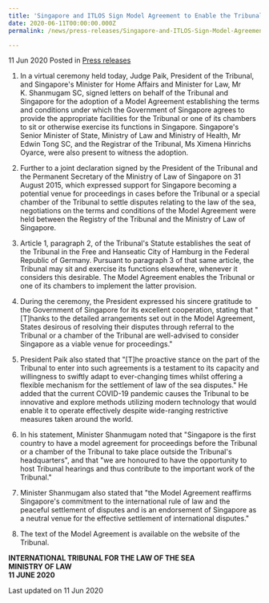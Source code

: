 ```yaml
---
title: 'Singapore and ITLOS Sign Model Agreement to Enable the Tribunal to Sit in Singapore'
date: 2020-06-11T00:00:00.000Z
permalink: /news/press-releases/Singapore-and-ITLOS-Sign-Model-Agreement-to-Enable-the-Tribunal-to-Sit-in-Singapore

---
```



11 Jun 2020 Posted in [Press releases](/news/press-releases)

1. In a virtual ceremony held today, Judge Paik, President of the Tribunal, and Singapore's Minister for Home Affairs and Minister for Law, Mr K. Shanmugam SC, signed letters on behalf of the Tribunal and Singapore for the adoption of a Model Agreement establishing the terms and conditions under which the Government of Singapore agrees to provide the appropriate facilities for the Tribunal or one of its chambers to sit or otherwise exercise its functions in Singapore. Singapore's Senior Minister of State, Ministry of Law and Ministry of Health, Mr Edwin Tong SC, and the Registrar of the Tribunal, Ms Ximena Hinrichs Oyarce, were also present to witness the adoption.

2. Further to a joint declaration signed by the President of the Tribunal and the Permanent Secretary of the Ministry of Law of Singapore on 31 August 2015, which expressed support for Singapore becoming a potential venue for proceedings in cases before the Tribunal or a special chamber of the Tribunal to settle disputes relating to the law of the sea, negotiations on the terms and conditions of the Model Agreement were held between the Registry of the Tribunal and the Ministry of Law of Singapore.

3. Article 1, paragraph 2, of the Tribunal's Statute establishes the seat of the Tribunal in the Free and Hanseatic City of Hamburg in the Federal Republic of Germany. Pursuant to paragraph 3 of that same article, the Tribunal may sit and exercise its functions elsewhere, whenever it considers this desirable. The Model Agreement enables the Tribunal or one of its chambers to implement the latter provision.

4. During the ceremony, the President expressed his sincere gratitude to the Government of Singapore for its excellent cooperation, stating that "[T]hanks to the detailed arrangements set out in the Model Agreement, States desirous of resolving their disputes through referral to the Tribunal or a chamber of the Tribunal are well-advised to consider Singapore as a viable venue for proceedings."

5. President Paik also stated that "[T]he proactive stance on the part of the Tribunal to enter into such agreements is a testament to its capacity and willingness to swiftly adapt to ever-changing times whilst offering a flexible mechanism for the settlement of law of the sea disputes." He added that the current COVID-19 pandemic causes the Tribunal to be innovative and explore methods utilizing modern technology that would enable it to operate effectively despite wide-ranging restrictive measures taken around the world.

6. In his statement, Minister Shanmugam noted that "Singapore is the first country to have a model agreement for proceedings before the Tribunal or a chamber of the Tribunal to take place outside the Tribunal's headquarters", and that "we are honoured to have the opportunity to host Tribunal hearings and thus contribute to the important work of the Tribunal."

7. Minister Shanmugam also stated that "the Model Agreement reaffirms Singapore's commitment to the international rule of law and the peaceful settlement of disputes and is an endorsement of Singapore as a neutral venue for the effective settlement of international disputes."

8. The text of the Model Agreement is available on the website of the Tribunal.


**INTERNATIONAL TRIBUNAL FOR THE LAW OF THE SEA**
<br>**MINISTRY OF LAW**
<br>**11 JUNE 2020**


<p class="right-side-updated">Last updated on 11 Jun 2020</p>
